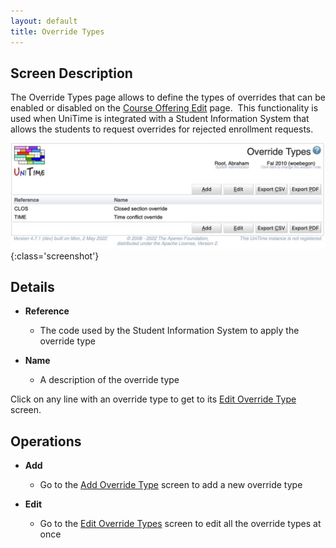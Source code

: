 ```yaml
---
layout: default
title: Override Types
---
```



## Screen Description

The Override Types page allows to define the types of overrides that can be enabled or disabled on the [Course Offering Edit](edit-course-offering) page.  This functionality is used when UniTime is integrated with a Student Information System that allows the students to request overrides for rejected enrollment requests.

![Override Types](images/override-types-1.png){:class='screenshot'}

## Details

* **Reference**
	* The code used by the Student Information System to apply the override type

* **Name**
	* A description of the override type

Click on any line with an override type to get to its [Edit Override Type](edit-override-type) screen.

## Operations

* **Add**
	* Go to the [Add Override Type](add-override-type) screen to add a new override type

* **Edit**
	* Go to the [Edit Override Types](edit-override-types) screen to edit all the override types at once
